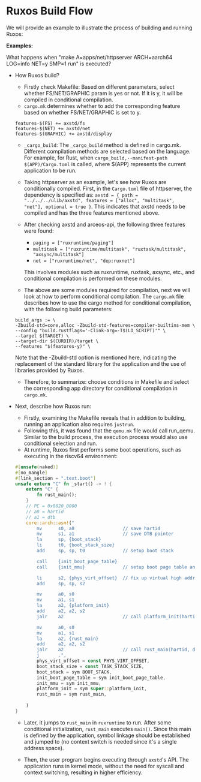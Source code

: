# Ruxos Build Flow

We will provide an example to illustrate the process of building and running Ruxos:

**Examples:**

What happens when "make A=apps/net/httpserver ARCH=aarch64 LOG=info NET=y SMP=1 run" is executed?

- How Ruxos build?
    - Firstly check Makefile: Based on different parameters, select whether FS/NET/GRAPHIC param is yes or not. If it is y, it will be compiled in conditional compilation.
    - `cargo.mk` determines whether to add the corresponding feature based on whether FS/NET/GRAPHIC is set to y.
    ```
    features-$(FS) += axstd/fs
    features-$(NET) += axstd/net
    features-$(GRAPHIC) += axstd/display
    ```

    - `_cargo_build`: The `_cargo_build` method is defined in cargo.mk. Different compilation methods are selected based on the language. For example, for Rust, when `cargo_build,--manifest-path $(APP)/Cargo.toml` is called, where $(APP) represents the current application to be run.
    - Taking httpserver as an example, let's see how Ruxos are conditionally compiled. First, in the `Cargo.toml` file of httpserver, the dependency is specified as: `axstd = { path = "../../../ulib/axstd", features = ["alloc", "multitask", "net"], optional = true }`. This indicates that axstd needs to be compiled and has the three features mentioned above.
    - After checking axstd and arceos-api, the following three features were found:
        - `paging = ["ruxruntime/paging"]`
        - `multitask = ["ruxruntime/multitask", "ruxtask/multitask", "axsync/multitask"]`
        - `net = ["ruxruntime/net", "dep:ruxnet"]`

        This involves modules such as ruxruntime, ruxtask, axsync, etc., and conditional compilation is performed on these modules.
    - The above are some modules required for compilation, next we will look at how to perform conditional compilation. The `cargo.mk` file describes how to use the cargo method for conditional compilation, with the following build parameters:
    ```
    build_args := \
    -Zbuild-std=core,alloc -Zbuild-std-features=compiler-builtins-mem \
    --config "build.rustflags='-Clink-arg=-T$(LD_SCRIPT)'" \
    --target $(TARGET) \
    --target-dir $(CURDIR)/target \
    --features "$(features-y)" \
    ```
    Note that the -Zbuild-std option is mentioned here, indicating the replacement of the standard library for the application and the use of libraries provided by Ruxos.

    - Therefore, to summarize: choose conditions in Makefile and select the corresponding app directory for conditional compilation in `cargo.mk`.
- Next, describe how Ruxos run:
    - Firstly, examining the Makefile reveals that in addition to building, running an application also requires `justrun`.
    - Following this, it was found that the `qemu.mk` file would call run_qemu. Similar to the build process, the execution process would also use conditional selection and run.
    - At runtime, Ruxos first performs some boot operations, such as executing in the riscv64 environment:
    ```rust
    #[unsafe(naked)]
    #[no_mangle]
    #[link_section = ".text.boot"]
    unsafe extern "C" fn _start() -> ! {
        extern "C" {
            fn rust_main();
        }
        // PC = 0x8020_0000
        // a0 = hartid
        // a1 = dtb
        core::arch::asm!("
            mv      s0, a0                  // save hartid
            mv      s1, a1                  // save DTB pointer
            la      sp, {boot_stack}
            li      t0, {boot_stack_size}
            add     sp, sp, t0              // setup boot stack

            call    {init_boot_page_table}
            call    {init_mmu}              // setup boot page table and enabel MMU

            li      s2, {phys_virt_offset}  // fix up virtual high address
            add     sp, sp, s2

            mv      a0, s0
            mv      a1, s1
            la      a2, {platform_init}
            add     a2, a2, s2
            jalr    a2                      // call platform_init(hartid, dtb)

            mv      a0, s0
            mv      a1, s1
            la      a2, {rust_main}
            add     a2, a2, s2
            jalr    a2                      // call rust_main(hartid, dtb)
            j       .",
            phys_virt_offset = const PHYS_VIRT_OFFSET,
            boot_stack_size = const TASK_STACK_SIZE,
            boot_stack = sym BOOT_STACK,
            init_boot_page_table = sym init_boot_page_table,
            init_mmu = sym init_mmu,
            platform_init = sym super::platform_init,
            rust_main = sym rust_main,
            
        )
    }
    ```
    - Later, it jumps to `rust_main` in `ruxruntime` to run. After some conditional initialization, `rust_main` executes `main()`. Since this main is defined by the application, symbol linkage should be established and jumped to (no context switch is needed since it's a single address space).

    -  Then, the user program begins executing through `axstd`'s API. The application runs in kernel mode, without the need for syscall and context switching, resulting in higher efficiency.
